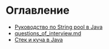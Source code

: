 # Оглавление
<!-- TOC -->

* [Руководство по String pool в Java](assets%2Fguide%2F%20string_pool_in_java.md)
* [questions_of_interview.md](assets%2Fguide%2Fquestions_of_interview.md)
* [Стек и куча в Java](assets%2Fguide%2Fstack_and_heap_in_java.md)

<!-- TOC -->

[comment]: <> (Your comment text)




